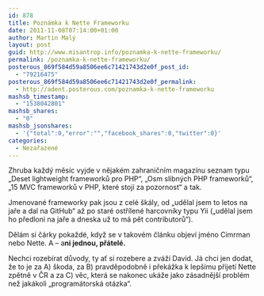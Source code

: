 ```yaml
---
id: 878
title: Poznámka k Nette Frameworku
date: 2011-11-08T07:14:00+01:00
author: Martin Malý
layout: post
guid: http://www.misantrop.info/poznamka-k-nette-frameworku/
permalink: /poznamka-k-nette-frameworku/
posterous_869f584d59a8506ee6c71421743d2e0f_post_id:
  - "79216475"
posterous_869f584d59a8506ee6c71421743d2e0f_permalink:
  - http://adent.posterous.com/poznamka-k-nette-frameworku
mashsb_timestamp:
  - "1538042801"
mashsb_shares:
  - "0"
mashsb_jsonshares:
  - '{"total":0,"error":"","facebook_shares":0,"twitter":0}'
categories:
  - Nezařazené
---
```

Zhruba každ&yacute; měs&iacute;c vyjde v nějak&eacute;m zahraničn&iacute;m magaz&iacute;nu seznam typu &#8222;Deset lightweight frameworků pro PHP&#8220;, &#8222;Osm slibn&yacute;ch PHP frameworků&#8220;, &#8222;15 MVC frameworků v PHP, kter&eacute; stoj&iacute; za pozornost&#8220; a tak.

Jmenovan&eacute; frameworky pak jsou z cel&eacute; &scaron;k&aacute;ly, od &#8222;udělal jsem to letos na jaře a dal na GitHub&#8220; až po star&eacute; ostř&iacute;len&eacute; harcovn&iacute;ky typu Yii (&#8222;udělal jsem ho předloni na jaře a dneska už to m&aacute; pět contributorů&#8220;).

Děl&aacute;m si č&aacute;rky pokažd&eacute;, když se v takov&eacute;m čl&aacute;nku objev&iacute; jm&eacute;no Cimrman nebo Nette. A &#8211; a**ni jednou, př&aacute;tel&eacute;.**

Nechci rozeb&iacute;rat důvody, ty ať si rozebere a zv&aacute;ž&iacute; David. J&aacute; chci jen dodat, že to je za A) &scaron;koda, za B) pravděpodobně i přek&aacute;žka k lep&scaron;&iacute;mu přijet&iacute; Nette zpětně v ČR a za C) věc, kter&aacute; se nakonec uk&aacute;že jako z&aacute;sadněj&scaron;&iacute; probl&eacute;m než jak&aacute;koli &#8222;program&aacute;torsk&aacute; ot&aacute;zka&#8220;.
